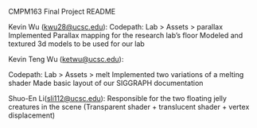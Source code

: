 CMPM163 Final Project README


Kevin Wu (kwu28@ucsc.edu):
Codepath: Lab > Assets > parallax
Implemented Parallax mapping for the research lab’s floor
Modeled and textured 3d models to be used for our lab

Kevin Teng Wu (ketwu@ucsc.edu):

Codepath: Lab > Assets > melt
Implemented two variations of a melting shader
Made basic layout of our SIGGRAPH documentation

Shuo-En Li(sli112@ucsc.edu):
Responsible for the two floating jelly creatures in the scene (Transparent shader + translucent shader + vertex displacement) 
